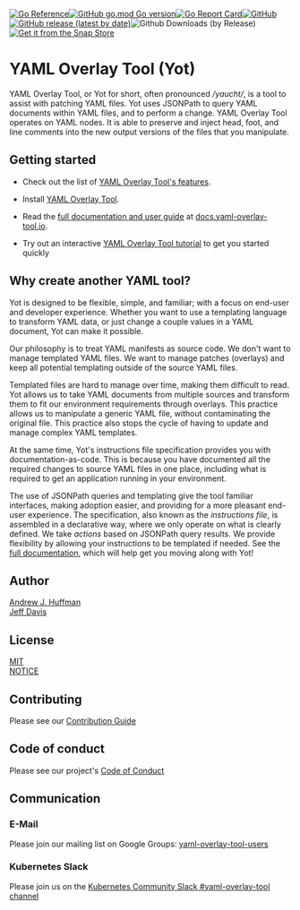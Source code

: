 [![Go Reference](https://pkg.go.dev/badge/github.com/vmware-tanzu-labs/yaml-overlay-tool.svg)](https://pkg.go.dev/github.com/vmware-tanzu-labs/yaml-overlay-tool)[![GitHub go.mod Go version](https://img.shields.io/github/go-mod/go-version/vmware-tanzu-labs/yaml-overlay-tool)](https://golang.org/)[![Go Report Card](https://goreportcard.com/badge/github.com/vmware-tanzu-labs/yaml-overlay-tool)](https://goreportcard.com/report/github.com/vmware-tanzu-labs/yaml-overlay-tool)[![GitHub](https://img.shields.io/github/license/vmware-tanzu-labs/yaml-overlay-tool)](https://github.com/vmware-tanzu-labs/yaml-overlay-tool/blob/main/LICENSE)[![GitHub release (latest by date)](https://img.shields.io/github/v/release/vmware-tanzu-labs/yaml-overlay-tool)](https://github.com/vmware-tanzu-labs/yaml-overlay-tool/releases)![Github Downloads (by Release)](https://img.shields.io/github/downloads/vmware-tanzu-labs/yaml-overlay-tool/total.svg)
[![Get it from the Snap Store](https://badgen.net/snapcraft/v/yaml-overlay-tool/)](https://snapcraft.io/yaml-overlay-tool)


# YAML Overlay Tool (Yot)

YAML Overlay Tool, or Yot for short, often pronounced */yaucht/*, is a tool to assist with patching YAML files.  Yot uses JSONPath to query YAML documents within YAML files, and to perform a change.  YAML Overlay Tool operates on YAML nodes. It is able to preserve and inject head, foot, and line comments into the new output versions of the files that you manipulate.


## Getting started

  * Check out the list of [YAML Overlay Tool's features](https://docs.yaml-overlay-tool.io/sections/features.html).

  * Install [YAML Overlay Tool](https://docs.yaml-overlay-tool.io/sections/setup.html).

  * Read the [full documentation and user guide](https://docs.yaml-overlay-tool.io) at [docs.yaml-overlay-tool.io](https://docs.yaml-overlay-tool.io).

  * Try out an interactive [YAML Overlay Tool tutorial](https://katacoda.com/ahuffman/scenarios/getting-started) to get you started quickly

## Why create another YAML tool?

Yot is designed to be flexible, simple, and familiar; with a focus on end-user and developer experience.  Whether you want to use a templating language to transform YAML data, or just change a couple values in a YAML document, Yot can make it possible.  

Our philosophy is to treat YAML manifests as source code. We don't want to manage templated YAML files. We want to manage patches (overlays) and keep all potential templating outside of the source YAML files.  

Templated files are hard to manage over time, making them difficult to read.  Yot allows us to take YAML documents from multiple sources and transform them to fit our environment requirements through overlays. This practice allows us to manipulate a generic YAML file, without contaminating the original file. This practice also stops the cycle of having to update and manage complex YAML templates. 

At the same time, Yot's instructions file specification provides you with documentation-as-code. This is because you have documented all the required changes to source YAML files in one place, including what is required to get an application running in your environment.

The use of JSONPath queries and templating give the tool familiar interfaces, making adoption easier, and providing for a more pleasant end-user experience.  The specification, also known as the *instructions file*, is assembled in a declarative way, where we only operate on what is clearly defined.  We take *actions* based on JSONPath query results.  We provide flexibility by allowing your instructions to be templated if needed. See the [full documentation](https://docs.yaml-overlay-tool.io), which will help get you moving along with Yot!


## Author

[Andrew J. Huffman](https://github.com/ahuffman)  
[Jeff Davis](https://github.com/JefeDavis)


## License

[MIT](LICENSE)  
[NOTICE](NOTICE)


## Contributing

Please see our [Contribution Guide](CONTRIBUTING.md)


## Code of conduct

Please see our project's [Code of Conduct](CODE-OF-CONDUCT.md)


## Communication

### E-Mail

Please join our mailing list on Google Groups: [yaml-overlay-tool-users](https://groups.google.com/g/yaml-overlay-tool-users)


### Kubernetes Slack

Please join us on the [Kubernetes Community Slack #yaml-overlay-tool channel](https://kubernetes.slack.com/archives/C02HFK4H9D5)